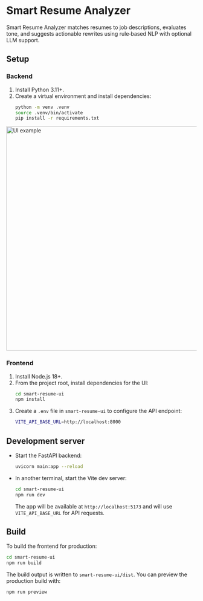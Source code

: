 # Smart Resume Analyzer

Smart Resume Analyzer matches resumes to job descriptions, evaluates tone, and suggests actionable rewrites using rule‑based NLP with optional LLM support.

## Setup

### Backend
1. Install Python 3.11+.
2. Create a virtual environment and install dependencies:
   ```bash
   python -m venv .venv
   source .venv/bin/activate
   pip install -r requirements.txt
   ```
<img width="722" height="593" alt="UI example" src="https://github.com/user-attachments/assets/feabe0c3-8364-4dfa-81a0-1342c32a11b2" />

### Frontend
1. Install Node.js 18+.
2. From the project root, install dependencies for the UI:
   ```bash
   cd smart-resume-ui
   npm install
   ```
3. Create a `.env` file in `smart-resume-ui` to configure the API endpoint:
   ```bash
   VITE_API_BASE_URL=http://localhost:8000
   ```

## Development server

* Start the FastAPI backend:
  ```bash
  uvicorn main:app --reload
  ```
* In another terminal, start the Vite dev server:
  ```bash
  cd smart-resume-ui
  npm run dev
  ```
  The app will be available at `http://localhost:5173` and will use `VITE_API_BASE_URL` for API requests.

## Build

To build the frontend for production:
```bash
cd smart-resume-ui
npm run build
```
The build output is written to `smart-resume-ui/dist`. You can preview the production build with:
```bash
npm run preview
```



